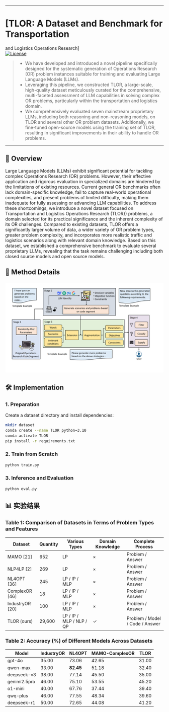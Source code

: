 

---

# [TLOR: A Dataset and Benchmark for Transportation
and Logistics Operations Research]  
[![License](https://img.shields.io/badge/License-MIT-blue.svg)](https://opensource.org/licenses/MIT)  

> - We have developed and introduced a novel pipeline specifically designed for the systematic generation of Operations Research (OR) problem instances suitable for training and evaluating Large Language Models (LLMs).
> - Leveraging this pipeline, we constructed TLOR, a large-scale, high-quality dataset meticulously curated for the comprehensive, multi-faceted assessment of LLM capabilities in solving complex OR problems, particularly within the transportation and logistics domain.
> - We comprehensively evaluated seven mainstream proprietary LLMs, including both reasoning and non-reasoning models, on TLOR and several other OR problem datasets. Additionally, we fine-tuned open-source models using the training set of TLOR, resulting in significant improvements in their ability to handle OR problems.

---

## 📌 Overview  
Large Language Models (LLMs) exhibit significant potential for tackling complex Operations Research (OR) problems. However, their effective application and rigorous evaluation in specialized domains are hindered by the limitations of existing resources. Current general OR benchmarks often lack domain-specific knowledge, fail to capture real-world operational complexities, and present problems of limited difficulty, making them inadequate for fully assessing or advancing LLM capabilities. To address these shortcomings, we introduce a novel dataset focused on Transportation and Logistics Operations Research (TLOR}) problems, a domain selected for its practical significance and the inherent complexity of its OR challenges. Compared to existing datasets, TLOR offers a significantly larger volume of data, a wider variety of OR problem types, greater problem complexity, and incorporates more realistic traffic and logistics scenarios along with relevant domain knowledge. Based on this dataset, we established a comprehensive benchmark to evaluate several proprietary LLMs, revealing that the task remains challenging including both closed source models and open source models.



## 🤖 Method Details  

### ![流程图_00](image1.png)
## 🛠️ Implementation  

### 1. Preparation  

Create a dataset directory and install dependencies:

```bash
mkdir dataset
conda create --name TLOR python=3.10
conda activate TLOR
pip install -r requirements.txt
```

### 2. Train from Scratch  

```bash
python train.py
```

### 3. Inference and Evaluation

```bash
python eval.py
```



## 📊 实验结果  

### **Table 1: Comparison of Datasets in Terms of Problem Types and Features**

| Dataset         | Quantity | Various Types            | Domain Knowledge | Complete Process                |
| --------------- | -------- | ------------------------ | ---------------- | ------------------------------- |
| MAMO [21]       | 652      | LP                       | ×                | Problem / Answer                |
| NLP4LP [2]      | 269      | LP                       | ×                | Problem / Answer                |
| NL4OPT [36]     | 245      | LP / IP / MLP            | ×                | Problem / Answer                |
| ComplexOR [46]  | 18       | LP / IP / MLP            | ×                | Problem / Answer                |
| IndustryOR [20] | 100      | LP / IP / MLP            | ×                | Problem / Answer                |
| TLOR (ours)     | 29,600   | LP / IP / MLP / NLP / QP | ✓                | Problem / Model / Code / Answer |

### **Table 2: Accuracy (%) of Different Models Across Datasets**

| Model        | IndustryOR | NL4OPT    | MAMO-ComplexOR | TLOR  |
| ------------ | ---------- | --------- | -------------- | ----- |
| gpt-4o       | 35.00      | 73.06     | 42.65          | 31.00 |
| qwen-max     | 33.00      | **82.45** | 51.18          | 32.40 |
| deepseek-v3  | 38.00      | 77.14     | 45.50          | 35.00 |
| genimi2.5pro | 46.00      | 75.10     | 53.55          | 45.20 |
| o1-mini      | 40.00      | 67.76     | 37.44          | 39.40 |
| qwq-plus     | 46.00      | 77.55     | 48.34          | 39.60 |
| deepseek-r1  | 50.00      | 72.65     | 44.08          | 41.20 |

